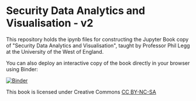 # Security Data Analytics and Visualisation - v2

This repository holds the ipynb files for constructing the Jupyter Book copy of "Security Data Analytics and Visualisation", taught by Professor Phil Legg at the University of the West of England.

You can also deploy an interactive copy of the book directly in your browser using Binder:

[![Binder](https://mybinder.org/badge_logo.svg)](https://mybinder.org/v2/gh/pa-legg/sdav-book/HEAD)

This book is licensed under Creative Commons [CC BY-NC-SA](https://creativecommons.org/licenses/by-nc-sa/4.0/)
